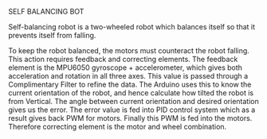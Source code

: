 SELF BALANCING BOT

Self-balancing robot is a two-wheeled robot which balances itself so that it prevents itself from falling.

To keep the robot balanced, the motors must counteract the robot falling. This action requires feedback and correcting elements. The feedback element is the MPU6050 gyroscope + accelerometer, which gives both acceleration and rotation in all three axes. This value is passed through a Complimentary Filter to refine the data. The Arduino uses this to know the current orientation of the robot, and hence calculate how tilted the robot is from Vertical. 
The angle between current orientation and desired orientation gives us the error. The error value is fed into PID control system which as a result gives back PWM for motors. Finally this PWM is fed into the motors. Therefore correcting element is the motor and wheel combination.
